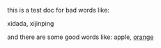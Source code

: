 this is a test doc for bad words like:

xidada, xijinping

and there are some good words like: apple, [orange](https://www.baidu.com)

